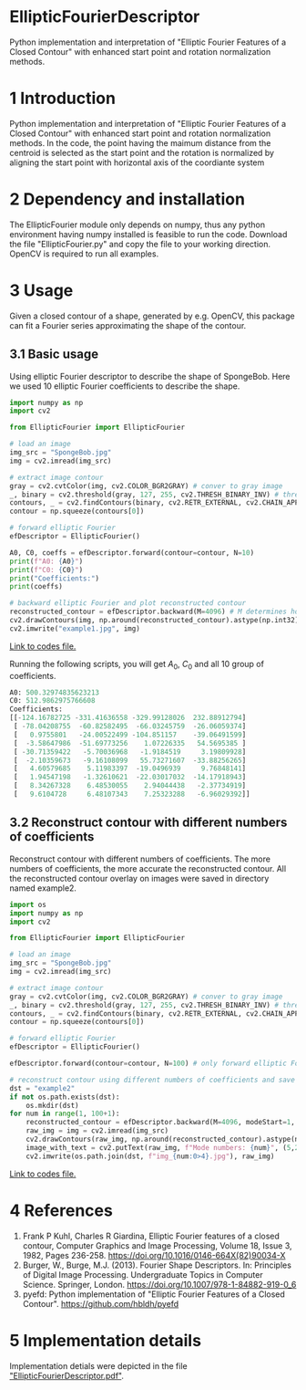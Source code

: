 # EllipticFourierDescriptor
Python implementation and interpretation of "Elliptic Fourier Features of a Closed Contour" with enhanced start point and rotation normalization methods.

# 1 Introduction
Python implementation and interpretation of "Elliptic Fourier Features of a Closed Contour" with enhanced start point and rotation normalization methods.
In the code, the point having the maimum distance from the centroid is selected as the start point and the rotation is normalized by aligning the start point with horizontal axis of the coordiante system

# 2 Dependency and installation
The EllipticFourier module only depends on numpy, thus any python environment having numpy installed is feasible to run the code. Download the file "EllipticFourier.py" and copy the file to your working direction. OpenCV is required to run all examples.

# 3 Usage
Given a closed contour of a shape, generated by e.g. OpenCV, this package can fit a Fourier series approximating the shape of the contour.

## 3.1 Basic usage
Using elliptic Fourier descriptor to describe the shape of SpongeBob. Here we used 10 elliptic Fourier coefficients to describe the shape.

``` python
import numpy as np
import cv2

from EllipticFourier import EllipticFourier

# load an image
img_src = "SpongeBob.jpg"
img = cv2.imread(img_src)

# extract image contour
gray = cv2.cvtColor(img, cv2.COLOR_BGR2GRAY) # conver to gray image
_, binary = cv2.threshold(gray, 127, 255, cv2.THRESH_BINARY_INV) # threshold to get binary image. Note that in the example image, the forground is back, thus we use cv2.THRESH_BINARY_INV.
contours, _ = cv2.findContours(binary, cv2.RETR_EXTERNAL, cv2.CHAIN_APPROX_NONE) # find all possible contours
contour = np.squeeze(contours[0]) 

# forward elliptic Fourier
efDescriptor = EllipticFourier()

A0, C0, coeffs = efDescriptor.forward(contour=contour, N=10)
print(f"A0: {A0}")
print(f"C0: {C0}")
print("Coefficients:")
print(coeffs)

# backward elliptic Fourier and plot reconstructed contour
reconstructed_contour = efDescriptor.backward(M=4096) # M determines how many points of the reconstructed contour
cv2.drawContours(img, np.around(reconstructed_contour).astype(np.int32).reshape((-1,1,2)), -1, (0, 0, 255), 2, cv2.LINE_AA)
cv2.imwrite("example1.jpg", img)
```
[Link to codes file.](examples/example1.py)

Running the following scripts, you will get $A_0$, $C_0$ and all 10 group of coefficients.
```python
A0: 500.32974835623213
C0: 512.9862975766608
Coefficients:
[[-124.16782725 -331.41636558 -329.99128026  232.88912794]
 [ -78.04208755  -60.82582495  -66.03245759  -26.06059374]
 [   0.9755801   -24.00522499 -104.851157    -39.06491599]
 [  -3.58647986  -51.69773256    1.07226335   54.5695385 ]
 [ -30.71359422   -5.70036968   -1.9184519     3.19809928]
 [  -2.10359673   -9.16108099   55.73271607  -33.88256265]
 [   4.60579685    5.11983397  -19.0496939     9.76848141]
 [   1.94547198   -1.32610621  -22.03017032  -14.17918943]
 [   8.34267328    6.48530055    2.94044438   -2.37734919]
 [   9.6104728     6.48107343    7.25323288   -6.96029392]]
```

## 3.2 Reconstruct contour with different numbers of coefficients
Reconstruct contour with different numbers of coefficients. The more numbers of coefficients, the more accurate the reconstructed contour. All the reconstructed contour overlay on images were saved in directory named example2.

```python
import os
import numpy as np
import cv2

from EllipticFourier import EllipticFourier

# load an image
img_src = "SpongeBob.jpg"
img = cv2.imread(img_src)

# extract image contour
gray = cv2.cvtColor(img, cv2.COLOR_BGR2GRAY) # conver to gray image
_, binary = cv2.threshold(gray, 127, 255, cv2.THRESH_BINARY_INV) # threshold to get binary image. Note that in the example image, the forground is back, thus we use cv2.THRESH_BINARY_INV.
contours, _ = cv2.findContours(binary, cv2.RETR_EXTERNAL, cv2.CHAIN_APPROX_NONE) # find all possible contours
contour = np.squeeze(contours[0]) 

# forward elliptic Fourier
efDescriptor = EllipticFourier()

efDescriptor.forward(contour=contour, N=100) # only forward elliptic Fourier

# reconstruct contour using different numbers of coefficients and save results
dst = "example2"
if not os.path.exists(dst):
    os.mkdir(dst)
for num in range(1, 100+1):
    reconstructed_contour = efDescriptor.backward(M=4096, modeStart=1, modeNum=num)
    raw_img = img = cv2.imread(img_src)
    cv2.drawContours(raw_img, np.around(reconstructed_contour).astype(np.int32).reshape((-1,1,2)), -1, (0, 0, 255), 2, cv2.LINE_AA)
    image_with_text = cv2.putText(raw_img, f"Mode numbers: {num}", (5,25), cv2.FONT_HERSHEY_SIMPLEX, 1, (0, 0, 0), 2, cv2.LINE_AA)
    cv2.imwrite(os.path.join(dst, f"img_{num:0>4}.jpg"), raw_img)
```

[Link to codes file.](examples/example2.py)

# 4 References
1. Frank P Kuhl, Charles R Giardina, Elliptic Fourier features of a closed contour, Computer Graphics and Image Processing, Volume 18, Issue 3, 1982, Pages 236-258. https://doi.org/10.1016/0146-664X(82)90034-X
2. Burger, W., Burge, M.J. (2013). Fourier Shape Descriptors. In: Principles of Digital Image Processing. Undergraduate Topics in Computer Science. Springer, London. https://doi.org/10.1007/978-1-84882-919-0_6
3. pyefd: Python implementation of "Elliptic Fourier Features of a Closed Contour". https://github.com/hbldh/pyefd

# 5 Implementation details
Implementation detials were depicted in the file ["EllipticFourierDescriptor.pdf"](EllipticFourierDescriptor.pdf).